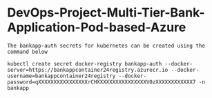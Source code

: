 # DevOps-Project-Multi-Tier-Bank-Application-Pod-based-Azure





```
The bankapp-auth secrets for kubernetes can be created using the command below

kubectl create secret docker-registry bankapp-auth --docker-server=https://bankappcontainer24registry.azurecr.io --docker-username=bankappcontainer24registry --docker-password=qXXXXXXXXXXXXXXXXrCHXXXXXXXXXXXXXXXXV0zXXXXXXXXXXXX7 -n bankapp
```
